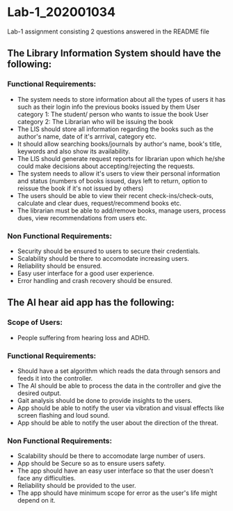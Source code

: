 # Lab-1_202001034
Lab-1 assignment consisting 2 questions answered in the README file

## The Library Information System should have the following:

### Functional Requirements:
- The system needs to store information about all the types of users it has such as their login info the previous books issued by them
      User category 1: The student/ person who wants to issue the book
      User category 2: The Librarian who will be issuing the book
- The LIS should store all information regarding the books such as the author's name, date of it's arrrival, category etc.
- It should allow searching books/journals by author's name, book's title, keywords and also show its availability.
- The LIS should generate request reports for librarian upon which he/she could make decisions about accepting/rejecting the requests.
- The system needs to allow it's users to view their personal information and status (numbers of books issued, days left to return, option to reissue the book if it's not issued by others)
- The users should be able to view their recent check-ins/check-outs, calculate and clear dues, request/recommend books etc.
- The librarian must be able to add/remove books, manage users, process dues, view recommendations from users etc.

### Non Functional Requirements:
- Security should be ensured to users to secure their credentials.
- Scalability should be there to accomodate increasing users.
- Reliability should be ensured.
- Easy user interface for a good user experience.
- Error handling and crash recovery should be ensured.


## The AI hear aid app has the following:

### Scope of Users:
- People suffering from hearing loss and ADHD.

### Functional Requirements:
- Should have a set algorithm which reads the data through sensors and feeds it into the controller.
- The AI should be able to process the data in the controller and give the desired output.
- Gait analysis should be done to provide insights to the users.
- App should be able to notify the user via vibration and visual effects like screen flashing and loud sound.
- App should be able to notify the user about the direction of the threat.

### Non Functional Requirements:
- Scalability should be there to accomodate large number of users.
- App should be Secure so as to ensure users safety.
- The app should have an easy user interface so that the user doesn't face any difficulties.
- Reliability should be provided to the user.
- The app should have minimum scope for error as the user's life might depend on it.
